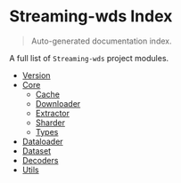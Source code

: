 # Streaming-wds Index

> Auto-generated documentation index.

A full list of `Streaming-wds` project modules.

- [Version](./_version.md#version)
- [Core](core/index.md#core)
    - [Cache](core/cache.md#cache)
    - [Downloader](core/downloader.md#downloader)
    - [Extractor](core/extractor.md#extractor)
    - [Sharder](core/sharder.md#sharder)
    - [Types](core/types.md#types)
- [Dataloader](./dataloader.md#dataloader)
- [Dataset](./dataset.md#dataset)
- [Decoders](./decoders.md#decoders)
- [Utils](./utils.md#utils)
